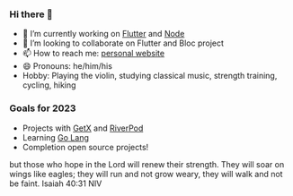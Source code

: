### Hi there 👋

- 🔭 I’m currently working on [Flutter](https://github.com/flutter/flutter) and [Node](https://github.com/nodejs/node)
- 👯 I’m looking to collaborate on Flutter and Bloc project
- 📫 How to reach me: [personal website](https://suhwan.me)
- 😄 Pronouns: he/him/his
- Hobby: Playing the violin, studying classical music, strength training, cycling, hiking

### Goals for 2023

- Projects with [GetX](https://github.com/jonataslaw/getx) and [RiverPod](https://github.com/rrousselGit/riverpod)
- Learning [Go Lang](https://go.dev/)
- Completion open source projects!


but those who hope in the Lord will renew their strength. They will soar on wings like eagles; they will run and not grow weary, they will walk and not be faint.
Isaiah 40:31 NIV
